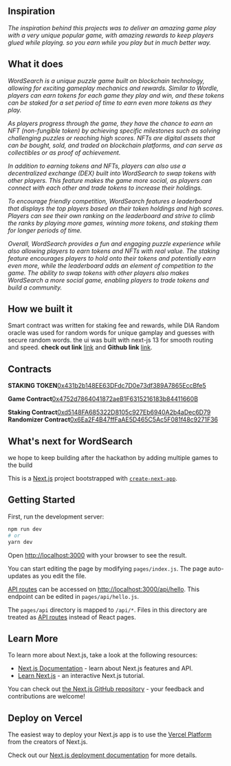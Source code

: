 
## Inspiration
_The inspiration behind this projects was to deliver an amazing game play with a very unique popular game, with amazing rewards to keep players glued while playing. so you earn while you play but in much better way._
## What it does
_WordSearch is a unique puzzle game built on blockchain technology, allowing for exciting gameplay mechanics and rewards. Similar to Wordle, players can earn tokens for each game they play and win, and these tokens can be staked for a set period of time to earn even more tokens as they play._

_As players progress through the game, they have the chance to earn an NFT (non-fungible token) by achieving specific milestones such as solving challenging puzzles or reaching high scores. NFTs are digital assets that can be bought, sold, and traded on blockchain platforms, and can serve as collectibles or as proof of achievement._

_In addition to earning tokens and NFTs, players can also use a decentralized exchange (DEX) built into WordSearch to swap tokens with other players. This feature makes the game more social, as players can connect with each other and trade tokens to increase their holdings._

_To encourage friendly competition, WordSearch features a leaderboard that displays the top players based on their token holdings and high scores. Players can see their own ranking on the leaderboard and strive to climb the ranks by playing more games, winning more tokens, and staking them for longer periods of time._

_Overall, WordSearch provides a fun and engaging puzzle experience while also allowing players to earn tokens and NFTs with real value. The staking feature encourages players to hold onto their tokens and potentially earn even more, while the leaderboard adds an element of competition to the game. The ability to swap tokens with other players also makes WordSearch a more social game, enabling players to trade tokens and build a community._
## How we built it
Smart contract was written for staking fee and rewards, while DIA Random oracle was used for random words for unique gamplay and guesses with secure random words. the ui was built with next-js 13 for smooth routing and speed. **check out link** [link](https://word-search.vercel.app/) and **Github link** [link](https://github.com/Otaiki1/word-search).
<!-- 
STAKING TOKEN HAS BEEN DEPLOYED TO ________ 0xfbF1E570d7d8AE46fBD2da9cb66427Db55638771
STAKING CONTRACT HAS BEEN DEPLOYED TO ________ 0xd5148FA685322D8105c927Eb6940A2b4aDec6D79
GAME CONTRACT HAS BEEN DEPLOYED TO ________ 0x4752d7864041872aeB1F6315216183b84411660B
SUCCESSFULLY SENT 95 PERCENT , TXN HASH IS _____ 0x00f5941b7edfaac2a776cea942aabdf01051e900f5e6cd3994827f5e101a03e6
FetchRandomWords was successfully deployed to _______ 0x6Ea2F4B47ffFaAE5D465C5Ac5F081f48c9271F36 -->


## Contracts
**STAKING TOKEN**[0x431b2b148EE63DFdc7D0e73df389A7865EccBfe5](https://explorer.testnet.aurora.dev/address/0xfbF1E570d7d8AE46fBD2da9cb66427Db55638771)

**Game Contract**[0x4752d7864041872aeB1F6315216183b84411660B](https://explorer.testnet.aurora.dev/address/0x4752d7864041872aeB1F6315216183b84411660B)

**Staking Contract**[0xd5148FA685322D8105c927Eb6940A2b4aDec6D79](https://explorer.testnet.aurora.dev/address/0xd5148FA685322D8105c927Eb6940A2b4aDec6D79)
**Randomizer Contract**[0x6Ea2F4B47ffFaAE5D465C5Ac5F081f48c9271F36](https://explorer.testnet.aurora.dev/address/0x6Ea2F4B47ffFaAE5D465C5Ac5F081f48c9271F36)

## What's next for WordSearch
we hope to keep building after the hackathon by adding multiple games to the build


This is a [Next.js](https://nextjs.org/) project bootstrapped with [`create-next-app`](https://github.com/vercel/next.js/tree/canary/packages/create-next-app).
## Getting Started

First, run the development server:

```bash
npm run dev
# or
yarn dev
```

Open [http://localhost:3000](http://localhost:3000) with your browser to see the result.

You can start editing the page by modifying `pages/index.js`. The page auto-updates as you edit the file.

[API routes](https://nextjs.org/docs/api-routes/introduction) can be accessed on [http://localhost:3000/api/hello](http://localhost:3000/api/hello). This endpoint can be edited in `pages/api/hello.js`.

The `pages/api` directory is mapped to `/api/*`. Files in this directory are treated as [API routes](https://nextjs.org/docs/api-routes/introduction) instead of React pages.

## Learn More

To learn more about Next.js, take a look at the following resources:

- [Next.js Documentation](https://nextjs.org/docs) - learn about Next.js features and API.
- [Learn Next.js](https://nextjs.org/learn) - an interactive Next.js tutorial.

You can check out [the Next.js GitHub repository](https://github.com/vercel/next.js/) - your feedback and contributions are welcome!

## Deploy on Vercel

The easiest way to deploy your Next.js app is to use the [Vercel Platform](https://vercel.com/new?utm_medium=default-template&filter=next.js&utm_source=create-next-app&utm_campaign=create-next-app-readme) from the creators of Next.js.

Check out our [Next.js deployment documentation](https://nextjs.org/docs/deployment) for more details.
